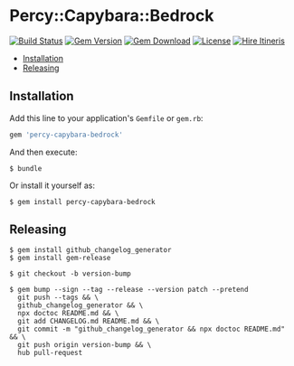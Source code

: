 # Percy::Capybara::Bedrock

[![Build Status](https://travis-ci.com/ItinerisLtd/percy-capybara-bedrock.svg?branch=master)](https://travis-ci.com/ItinerisLtd/percy-capybara-bedrock)
[![Gem Version](https://img.shields.io/gem/v/percy-capybara-bedrock.svg?style=flat)](https://rubygems.org/gems/percy-capybara-bedrock)
[![Gem Download](https://img.shields.io/gem/dt/percy-capybara-bedrock.svg?style=flat)](https://rubygems.org/gems/percy-capybara-bedrock)
[![License](https://img.shields.io/github/license/itinerisltd/percy-capybara-bedrock.svg?style=flat)](https://github.com/ItinerisLtd/percy-capybara-bedrock/blob/master/LICENSE.txt)
[![Hire Itineris](https://img.shields.io/badge/Hire-Itineris-ff69b4.svg)](https://www.itineris.co.uk/contact/)


<!-- START doctoc generated TOC please keep comment here to allow auto update -->
<!-- DON'T EDIT THIS SECTION, INSTEAD RE-RUN doctoc TO UPDATE -->


- [Installation](#installation)
- [Releasing](#releasing)

<!-- END doctoc generated TOC please keep comment here to allow auto update -->

## Installation

Add this line to your application's `Gemfile` or `gem.rb`:

```ruby
gem 'percy-capybara-bedrock'
```

And then execute:

```sh-session
$ bundle
```

Or install it yourself as:

```sh-session
$ gem install percy-capybara-bedrock
```

## Releasing

```sh-session
$ gem install github_changelog_generator
$ gem install gem-release

$ git checkout -b version-bump

$ gem bump --sign --tag --release --version patch --pretend
  git push --tags && \
  github_changelog_generator && \
  npx doctoc README.md && \
  git add CHANGELOG.md README.md && \
  git commit -m "github_changelog_generator && npx doctoc README.md" && \
  git push origin version-bump && \
  hub pull-request
```
